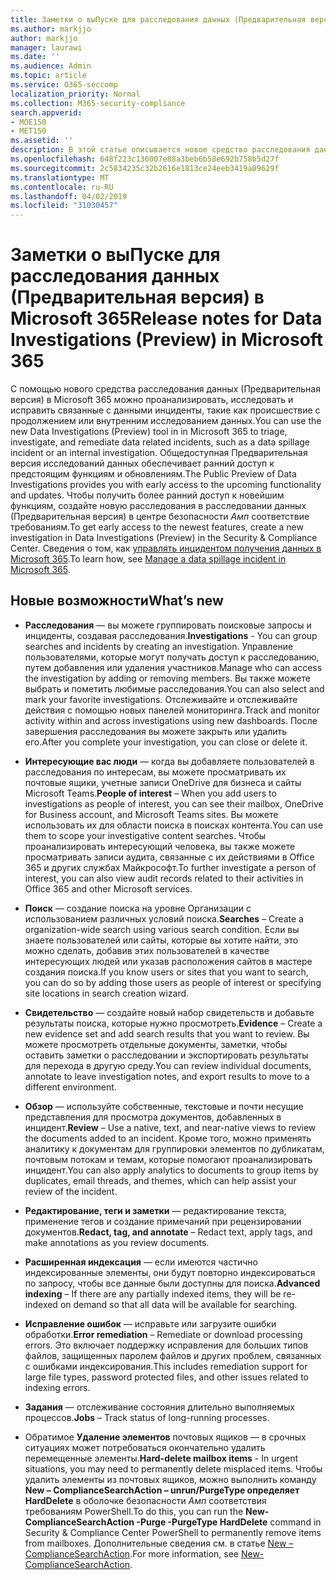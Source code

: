 ```yaml
---
title: Заметки о выПуске для расследования данных (Предварительная версия) в Microsoft 365
ms.author: markjjo
author: markjjo
manager: laurawi
ms.date: ''
ms.audience: Admin
ms.topic: article
ms.service: O365-seccomp
localization_priority: Normal
ms.collection: M365-security-compliance
search.appverid:
- MOE150
- MET150
ms.assetid: ''
description: В этой статье описывается новое средство расследования данных (Preview) в Microsoft 365.
ms.openlocfilehash: 648f223c136007e88a3beb6b58e692b758b5d27f
ms.sourcegitcommit: 2c5834235c32b2616e1813ce24eeb3419a09629f
ms.translationtype: MT
ms.contentlocale: ru-RU
ms.lasthandoff: 04/02/2019
ms.locfileid: "31030457"
---
```

# <a name="release-notes-for-data-investigations-preview-in-microsoft-365"></a><span data-ttu-id="5acdd-103">Заметки о выПуске для расследования данных (Предварительная версия) в Microsoft 365</span><span class="sxs-lookup"><span data-stu-id="5acdd-103">Release notes for Data Investigations (Preview) in Microsoft 365</span></span>

<span data-ttu-id="5acdd-104">С помощью нового средства расследования данных (Предварительная версия) в Microsoft 365 можно проанализировать, исследовать и исправить связанные с данными инциденты, такие как происшествие с продолжением или внутренним исследованием данных.</span><span class="sxs-lookup"><span data-stu-id="5acdd-104">You can use the new Data Investigations (Preview) tool in in Microsoft 365 to triage, investigate, and remediate data related incidents, such as a data spillage incident or an internal investigation.</span></span> <span data-ttu-id="5acdd-105">Общедоступная Предварительная версия исследований данных обеспечивает ранний доступ к предстоящим функциям и обновлениям.</span><span class="sxs-lookup"><span data-stu-id="5acdd-105">The Public Preview of Data Investigations provides you with early access to the upcoming functionality and updates.</span></span> <span data-ttu-id="5acdd-106">Чтобы получить более ранний доступ к новейшим функциям, создайте новую расследования в расследовании данных (Предварительная версия) в центре безопасности _Амп_ соответствие требованиям.</span><span class="sxs-lookup"><span data-stu-id="5acdd-106">To get early access to the newest features, create a new investigation in Data Investigations (Preview) in the Security & Compliance Center.</span></span> <span data-ttu-id="5acdd-107">Сведения о том, как [управлять инцидентом получения данных в Microsoft 365](manage-data-spillage-incidents.md).</span><span class="sxs-lookup"><span data-stu-id="5acdd-107">To learn how, see [Manage a data spillage incident in Microsoft 365](manage-data-spillage-incidents.md).</span></span>

## <a name="whats-new"></a><span data-ttu-id="5acdd-108">Новые возможности</span><span class="sxs-lookup"><span data-stu-id="5acdd-108">What’s new</span></span> 

- <span data-ttu-id="5acdd-109">**Расследования** — вы можете группировать поисковые запросы и инциденты, создавая расследования.</span><span class="sxs-lookup"><span data-stu-id="5acdd-109">**Investigations** - You can group searches and incidents by creating an investigation.</span></span> <span data-ttu-id="5acdd-110">Управление пользователями, которые могут получать доступ к расследованию, путем добавления или удаления участников.</span><span class="sxs-lookup"><span data-stu-id="5acdd-110">Manage who can access the investigation by adding or removing members.</span></span>  <span data-ttu-id="5acdd-111">Вы также можете выбрать и пометить любимые расследования.</span><span class="sxs-lookup"><span data-stu-id="5acdd-111">You can also select and mark your favorite investigations.</span></span> <span data-ttu-id="5acdd-112">Отслеживайте и отслеживайте действия с помощью новых панелей мониторинга.</span><span class="sxs-lookup"><span data-stu-id="5acdd-112">Track and monitor activity within and across investigations using new dashboards.</span></span> <span data-ttu-id="5acdd-113">После завершения расследования вы можете закрыть или удалить его.</span><span class="sxs-lookup"><span data-stu-id="5acdd-113">After you complete your investigation, you can close or delete it.</span></span>

- <span data-ttu-id="5acdd-114">**Интересующие вас люди** — когда вы добавляете пользователей в расследования по интересам, вы можете просматривать их почтовые ящики, учетные записи OneDrive для бизнеса и сайты Microsoft Teams.</span><span class="sxs-lookup"><span data-stu-id="5acdd-114">**People of interest** – When you add users to investigations as people of interest, you can see their mailbox, OneDrive for Business account, and Microsoft Teams sites.</span></span> <span data-ttu-id="5acdd-115">Вы можете использовать их для области поиска в поисках контента.</span><span class="sxs-lookup"><span data-stu-id="5acdd-115">You can use them to scope your investigative content searches.</span></span> <span data-ttu-id="5acdd-116">Чтобы проанализировать интересующий человека, вы также можете просматривать записи аудита, связанные с их действиями в Office 365 и других службах Майкрософт.</span><span class="sxs-lookup"><span data-stu-id="5acdd-116">To further investigate a person of interest, you can also view audit records related to their activities in Office 365 and other Microsoft services.</span></span>

- <span data-ttu-id="5acdd-117">**Поиск** — создание поиска на уровне Организации с использованием различных условий поиска.</span><span class="sxs-lookup"><span data-stu-id="5acdd-117">**Searches** – Create a organization-wide search using various search condition.</span></span> <span data-ttu-id="5acdd-118">Если вы знаете пользователей или сайты, которые вы хотите найти, это можно сделать, добавив этих пользователей в качестве интересующих людей или указав расположения сайтов в мастере создания поиска.</span><span class="sxs-lookup"><span data-stu-id="5acdd-118">If you know users or sites that you want to search, you can do so by adding those users as people of interest or specifying site locations in search creation wizard.</span></span> 

- <span data-ttu-id="5acdd-119">**Свидетельство** — создайте новый набор свидетельств и добавьте результаты поиска, которые нужно просмотреть.</span><span class="sxs-lookup"><span data-stu-id="5acdd-119">**Evidence** – Create a new evidence set and add search results that you want to review.</span></span> <span data-ttu-id="5acdd-120">Вы можете просмотреть отдельные документы, заметки, чтобы оставить заметки о расследовании и экспортировать результаты для перехода в другую среду.</span><span class="sxs-lookup"><span data-stu-id="5acdd-120">You can review individual documents, annotate to leave investigation notes, and export results to move to a different environment.</span></span> 

- <span data-ttu-id="5acdd-121">**Обзор** — используйте собственные, текстовые и почти несущие представления для просмотра документов, добавленных в инцидент.</span><span class="sxs-lookup"><span data-stu-id="5acdd-121">**Review** – Use a native, text, and near-native views to review the documents added to an incident.</span></span> <span data-ttu-id="5acdd-122">Кроме того, можно применять аналитику к документам для группировки элементов по дубликатам, почтовым потокам и темам, которые помогают проанализировать инцидент.</span><span class="sxs-lookup"><span data-stu-id="5acdd-122">You can also apply analytics to documents to group items by duplicates, email threads, and themes, which can help assist your review of the incident.</span></span> 

- <span data-ttu-id="5acdd-123">**Редактирование, теги и заметки** — редактирование текста, применение тегов и создание примечаний при рецензировании документов.</span><span class="sxs-lookup"><span data-stu-id="5acdd-123">**Redact, tag, and annotate** – Redact text, apply tags, and make annotations as you review documents.</span></span>
  
- <span data-ttu-id="5acdd-124">**Расширенная индексация** — если имеются частично индексированные элементы, они будут повторно индексироваться по запросу, чтобы все данные были доступны для поиска.</span><span class="sxs-lookup"><span data-stu-id="5acdd-124">**Advanced indexing** – If there are any partially indexed items, they will be re-indexed on demand so that all data will be available for searching.</span></span>

- <span data-ttu-id="5acdd-125">**Исправление ошибок** — исправьте или загрузите ошибки обработки.</span><span class="sxs-lookup"><span data-stu-id="5acdd-125">**Error remediation** – Remediate or download processing errors.</span></span> <span data-ttu-id="5acdd-126">Это включает поддержку исправления для больших типов файлов, защищенных паролем файлов и других проблем, связанных с ошибками индексирования.</span><span class="sxs-lookup"><span data-stu-id="5acdd-126">This includes remediation support for large file types, password protected files, and other issues related to indexing errors.</span></span> 

- <span data-ttu-id="5acdd-127">**Задания** — отслеживание состояния длительно выполняемых процессов.</span><span class="sxs-lookup"><span data-stu-id="5acdd-127">**Jobs** – Track status of long-running processes.</span></span>

- <span data-ttu-id="5acdd-128">Обратимое **Удаление элементов** почтовых ящиков — в срочных ситуациях может потребоваться окончательно удалить перемещенные элементы.</span><span class="sxs-lookup"><span data-stu-id="5acdd-128">**Hard-delete mailbox items** - In urgent situations, you may need to permanently delete misplaced items.</span></span> <span data-ttu-id="5acdd-129">Чтобы удалить элементы из почтовых ящиков, можно выполнить команду **New – ComplianceSearchAction – unrun/PurgeType определяет HardDelete** в оболочке безопасности _Амп_ соответствия требованиям PowerShell.</span><span class="sxs-lookup"><span data-stu-id="5acdd-129">To do this, you can run the **New-ComplianceSearchAction -Purge -PurgeType HardDelete** command in Security & Compliance Center PowerShell to permanently remove items from mailboxes.</span></span> <span data-ttu-id="5acdd-130">Дополнительные сведения см. в статье [New – ComplianceSearchAction](https://docs.microsoft.com/powershell/module/exchange/policy-and-compliance-content-search/new-compliancesearchaction).</span><span class="sxs-lookup"><span data-stu-id="5acdd-130">For more information, see [New-ComplianceSearchAction](https://docs.microsoft.com/powershell/module/exchange/policy-and-compliance-content-search/new-compliancesearchaction).</span></span>
